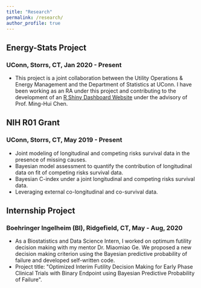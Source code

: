 ```yaml
---
title: "Research"
permalink: /research/
author_profile: true
---
```


## Energy-Stats Project 
### UConn, Storrs, CT, Jan 2020 - Present
- This project is a joint collaboration between the Utility Operations \& Energy Management and the Department of Statistics at UConn. I have been working as an RA under this project and contributing to the development of an [R Shiny Dashboard Website](\href{https://energystats.fo.uconn.edu/}{https://energystats.fo.uconn.edu/}) under the advisory of Prof. Ming-Hui Chen. 

## NIH R01 Grant
### UConn, Storrs, CT, May 2019 - Present
- Joint modeling of longitudinal and competing risks survival data in the presence of missing causes.
- Bayesian model assessment to quantify the contribution of longitudinal data on fit of competing risks survival data.
- Bayesian C-index under a joint longitudinal and competing risks survival data.
- Leveraging external co-longitudinal and co-survival data.

## Internship Project 
### Boehringer Ingelheim (BI), Ridgefield, CT, May - Aug, 2020
- As a Biostatistics and Data Science Intern, I worked on optimum futility decision making with my mentor Dr. Miaomiao Ge. We proposed a new decision making criterion using the Bayesian predictive probability of failure and developed self-written code.
- Project title: "Optimized Interim Futility Decision Making for Early Phase Clinical Trials with Binary Endpoint using Bayesian Predictive Probability of Failure".
